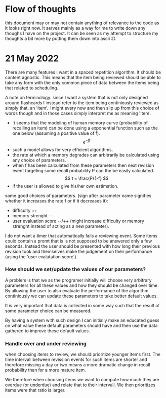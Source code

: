 # Flow of thoughts

this document may or may not contain anything of relevance to the code as it looks right now. It serves mainly as a way for me to write down any thoughs I have on the project. It can be seen as my attempt to structure my thoughts a bit more by putting them down into ascii :D.

# 21 May 2022
There are many features I want in a spaced repetition algorithm. It should be content agnostic. This means that the item being reviewed should be able to take any form with the only common piece of data between the items being that related to scheduling.

A note on terminology. since I want a system that is not only designed around flashcards I instead refer to the item being continiously reviewed as simply that, an 'item'. I might every now and then slip up from this choice of words though and in those cases simply interpret me as meaning 'item'.


- It seems that the modeling of human memory curve (probability of recalling an item) can be done using a exponential function such as the one below (assuming a positive value of f). 
$$e^{-ft}$$
- such a model allows for very efficient algorithms.
- the rate at which a memory degrades can arbitrarily be calculated using any choice of parameters.
- when f has been calculated from these parameters then next revision event targeting some recall probability P can the be easily calculated.
$$ t = \frac{P}{-f} $$
- if the user is allowed to give his/her own estimation.

some good choices of parameters. (sign after parameter name signifies whether it increases the rate f or if it decreases it):
  - difficulty ++
  - memory strenght --
  - user evaluation score --/++ (might increase difficulty or memory strenght instead of acting as a new parameter).

I do not want a timer that automatically fails a reviewing event. Some items could contain a promt that is is not supposed to be answered only a few seconds. Instead the user should be presented with how long their previous revision took and themselves make the judgement on their performance (using the 'user evalutation score').

### How should we set/update the values of our parameters?
A problem is that we as the programer initially will choose very arbitrary parameters for all these values and how they should be changed over time. By allowing the user to also evaluate the performance of the algorithm continiously we can update these parameters to take better default values. 

It is very important that data is collected in some way such that the result of some parameter choice can be measured.

By having a system with such design I can initially make an educated guess on what value these default parameters should have and then use the data gathered to improve these default values.

### Handle over and under reviewing

when choosing items to review, we should prioritize younger items first. The time intervall between revission events for such items are shorter and therefore missing a day or two means a more dramatic change in recall probability than for a more mature item.

We therefore when choosing items we want to compute how much they are overdue (or underdue) and relate that to their intervall. We then prioritizes items were that ratio is larger.
